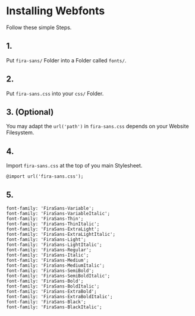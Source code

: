 # Installing Webfonts
Follow these simple Steps.

## 1.
Put `fira-sans/` Folder into a Folder called `fonts/`.

## 2.
Put `fira-sans.css` into your `css/` Folder.

## 3. (Optional)
You may adapt the `url('path')` in `fira-sans.css` depends on your Website Filesystem.

## 4.
Import `fira-sans.css` at the top of you main Stylesheet.

```
@import url('fira-sans.css');
```

## 5.


```
font-family: 'FiraSans-Variable';
font-family: 'FiraSans-VariableItalic';
font-family: 'FiraSans-Thin';
font-family: 'FiraSans-ThinItalic';
font-family: 'FiraSans-ExtraLight';
font-family: 'FiraSans-ExtraLightItalic';
font-family: 'FiraSans-Light';
font-family: 'FiraSans-LightItalic';
font-family: 'FiraSans-Regular';
font-family: 'FiraSans-Italic';
font-family: 'FiraSans-Medium';
font-family: 'FiraSans-MediumItalic';
font-family: 'FiraSans-SemiBold';
font-family: 'FiraSans-SemiBoldItalic';
font-family: 'FiraSans-Bold';
font-family: 'FiraSans-BoldItalic';
font-family: 'FiraSans-ExtraBold';
font-family: 'FiraSans-ExtraBoldItalic';
font-family: 'FiraSans-Black';
font-family: 'FiraSans-BlackItalic';
```

